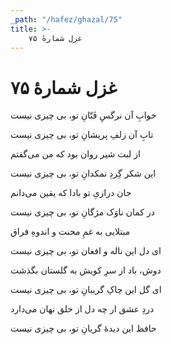 ```yaml
---
_path: "/hafez/ghazal/75"
title: >-
    غزل شمارهٔ ۷۵
---
```

# غزل شمارهٔ ۷۵

<div class="b" id="bn1"><div class="m1"><p>خوابِ آن نرگسِ فَتّانِ تو، بی چیزی نیست</p></div>
<div class="m2"><p>تابِ آن زلفِ پریشانِ تو، بی چیزی نیست</p></div></div>
<div class="b" id="bn2"><div class="m1"><p>از لبت شیر روان بود که من می‌گفتم</p></div>
<div class="m2"><p>این شکر گِردِ نمکدانِ تو، بی چیزی نیست</p></div></div>
<div class="b" id="bn3"><div class="m1"><p>جان درازیِ تو بادا که یقین می‌دانم</p></div>
<div class="m2"><p>در کمان ناوَک مژگانِ تو، بی چیزی نیست</p></div></div>
<div class="b" id="bn4"><div class="m1"><p>مبتلایی به غمِ محنت و اندوهِ فراق</p></div>
<div class="m2"><p>ای دل این ناله و افغان تو، بی چیزی نیست</p></div></div>
<div class="b" id="bn5"><div class="m1"><p>دوش، باد از سرِ کویش به گلستان بگذشت</p></div>
<div class="m2"><p>ای گل این چاکِ گریبانِ تو، بی چیزی نیست</p></div></div>
<div class="b" id="bn6"><div class="m1"><p>دردِ عشق ار چه دل از خلق نهان می‌دارد</p></div>
<div class="m2"><p>حافظ این دیدهٔ گریانِ تو، بی چیزی نیست</p></div></div>
